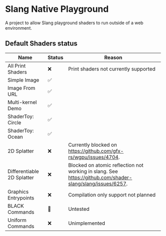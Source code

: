 # Slang Native Playground

A project to allow Slang playground shaders to run outside of a web environment. 

## Default Shaders status

| Name | Status | Reason |
|------|--------|--------|
| All Print Shaders | ❌ | Print shaders not currently supported |
| Simple Image | ✅ | |
| Image From URL | ✅ | |
| Multi-kernel Demo | ✅ | |
| ShaderToy: Circle | ✅ | |
| ShaderToy: Ocean | ✅ | |
| 2D Splatter | ❌ | Currently blocked on https://github.com/gfx-rs/wgpu/issues/4704. |
| Differentiable 2D Splatter | ❌ | Blocked on atomic reflection not working in slang. See https://github.com/shader-slang/slang/issues/6257. |
| Graphics Entrypoints | ❌ | Compilation only support not planned |
| BLACK Commands | 📐 | Untested |
| Uniform Commands | ❌ | Unimplemented |




